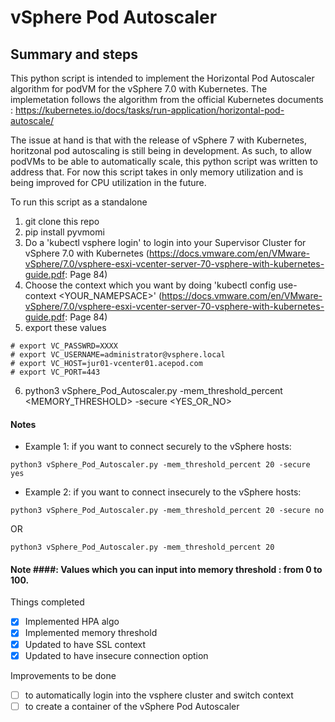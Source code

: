 # vSphere Pod Autoscaler

## Summary and steps ##
This  python script is intended to implement the Horizontal Pod Autoscaler algorithm for podVM for the vSphere 7.0 with Kubernetes. The implemetation follows the algorithm from the official Kubernetes documents : https://kubernetes.io/docs/tasks/run-application/horizontal-pod-autoscale/ 

The issue at hand is that with the release of vSphere 7 with Kubernetes, horitzonal pod autoscaling is still being in development. As such, to allow podVMs to be able to automatically scale, this python script was written to address that. For now this script takes in only memory utilization and is being improved for CPU utilization in the future. 

To run this script as a standalone

1) git clone this repo
2) pip install pyvmomi
3) Do a 'kubectl vsphere login' to login into your Supervisor Cluster for vSphere 7.0 with Kubernetes (https://docs.vmware.com/en/VMware-vSphere/7.0/vsphere-esxi-vcenter-server-70-vsphere-with-kubernetes-guide.pdf: Page 84) 
4) Choose the context which you want by doing 'kubectl config use-context <YOUR_NAMEPSACE>' (https://docs.vmware.com/en/VMware-vSphere/7.0/vsphere-esxi-vcenter-server-70-vsphere-with-kubernetes-guide.pdf: Page 84)
5) export these values
```
# export VC_PASSWRD=XXXX
# export VC_USERNAME=administrator@vsphere.local
# export VC_HOST=jur01-vcenter01.acepod.com
# export VC_PORT=443
```
6) python3 vSphere_Pod_Autoscaler.py -mem_threshold_percent <MEMORY_THRESHOLD> -secure <YES_OR_NO> 

#### Notes ####
- Example 1: if you want to connect securely to the vSphere hosts: 

```
python3 vSphere_Pod_Autoscaler.py -mem_threshold_percent 20 -secure yes
```
- Example 2: if you want to connect insecurely to the vSphere hosts: 
```
python3 vSphere_Pod_Autoscaler.py -mem_threshold_percent 20 -secure no 
```
OR 

```
python3 vSphere_Pod_Autoscaler.py -mem_threshold_percent 20
```

#### Note ####: Values which you can input into memory threshold : from 0 to 100. 

Things completed
- [x] Implemented HPA algo
- [x] Implemented memory threshold
- [x] Updated to have SSL context
- [x] Updated to have insecure connection option

Improvements to be done
- [ ] to automatically login into the vsphere cluster and switch context
- [ ] to create a container of the vSphere Pod Autoscaler
